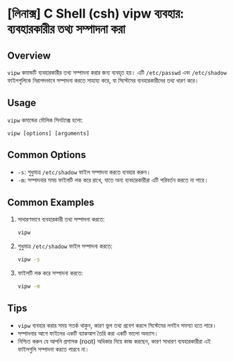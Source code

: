 # [লিনাক্স] C Shell (csh) vipw ব্যবহার: ব্যবহারকারীর তথ্য সম্পাদনা করা

## Overview
`vipw` কমান্ডটি ব্যবহারকারীর তথ্য সম্পাদনা করার জন্য ব্যবহৃত হয়। এটি `/etc/passwd` এবং `/etc/shadow` ফাইলগুলিকে নিরাপদভাবে সম্পাদনা করতে সাহায্য করে, যা সিস্টেমের ব্যবহারকারীদের তথ্য ধারণ করে।

## Usage
`vipw` কমান্ডের মৌলিক সিনট্যাক্স হলো:
```
vipw [options] [arguments]
```

## Common Options
- `-s`: শুধুমাত্র `/etc/shadow` ফাইল সম্পাদনা করতে ব্যবহার করুন।
- `-m`: সম্পাদনার সময় ফাইলটি লক করে রাখে, যাতে অন্য ব্যবহারকারীরা এটি পরিবর্তন করতে না পারে।

## Common Examples
1. সাধারণভাবে ব্যবহারকারী তথ্য সম্পাদনা করতে:
   ```bash
   vipw
   ```

2. শুধুমাত্র `/etc/shadow` ফাইল সম্পাদনা করতে:
   ```bash
   vipw -s
   ```

3. ফাইলটি লক করে সম্পাদনা করতে:
   ```bash
   vipw -m
   ```

## Tips
- `vipw` ব্যবহার করার সময় সতর্ক থাকুন, কারণ ভুল তথ্য প্রবেশ করলে সিস্টেমের লগইন সমস্যা হতে পারে।
- সম্পাদনার আগে ফাইলের একটি ব্যাকআপ তৈরি করা একটি ভালো অভ্যাস।
- নিশ্চিত করুন যে আপনি প্রশাসক (root) অধিকার নিয়ে কাজ করছেন, কারণ সাধারণ ব্যবহারকারীরা এই ফাইলগুলি সম্পাদনা করতে পারবে না।